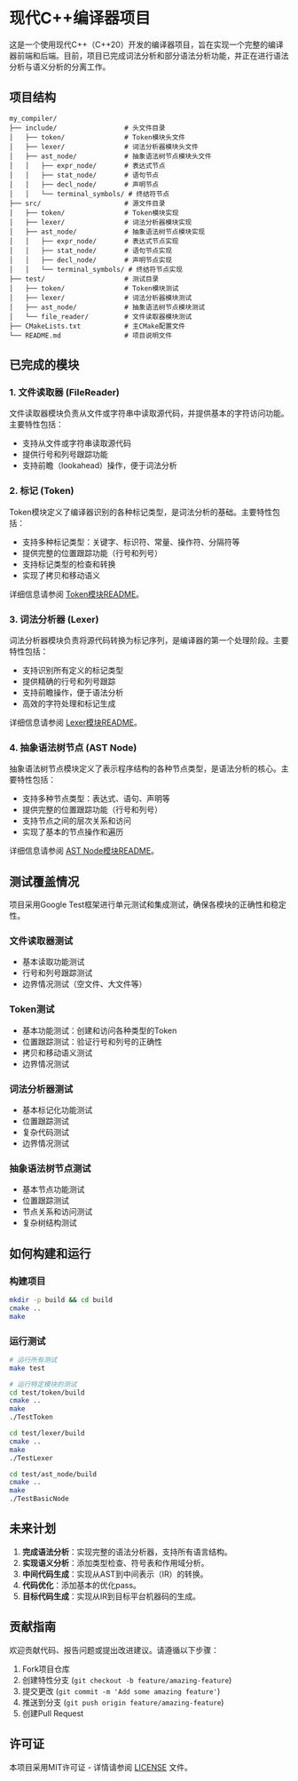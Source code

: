 # 现代C++编译器项目

这是一个使用现代C++（C++20）开发的编译器项目，旨在实现一个完整的编译器前端和后端。目前，项目已完成词法分析和部分语法分析功能，并正在进行语法分析与语义分析的分离工作。

## 项目结构

```
my_compiler/
├── include/                 # 头文件目录
│   ├── token/               # Token模块头文件
│   ├── lexer/               # 词法分析器模块头文件
│   ├── ast_node/            # 抽象语法树节点模块头文件
│   │   ├── expr_node/       # 表达式节点
│   │   ├── stat_node/       # 语句节点
│   │   ├── decl_node/       # 声明节点
│   │   └── terminal_symbols/ # 终结符节点
├── src/                     # 源文件目录
│   ├── token/               # Token模块实现
│   ├── lexer/               # 词法分析器模块实现
│   ├── ast_node/            # 抽象语法树节点模块实现
│   │   ├── expr_node/       # 表达式节点实现
│   │   ├── stat_node/       # 语句节点实现
│   │   ├── decl_node/       # 声明节点实现
│   │   └── terminal_symbols/ # 终结符节点实现
├── test/                    # 测试目录
│   ├── token/               # Token模块测试
│   ├── lexer/               # 词法分析器模块测试
│   ├── ast_node/            # 抽象语法树节点模块测试
│   └── file_reader/         # 文件读取器模块测试
├── CMakeLists.txt           # 主CMake配置文件
└── README.md                # 项目说明文件
```

## 已完成的模块

### 1. 文件读取器 (FileReader)

文件读取器模块负责从文件或字符串中读取源代码，并提供基本的字符访问功能。主要特性包括：

- 支持从文件或字符串读取源代码
- 提供行号和列号跟踪功能
- 支持前瞻（lookahead）操作，便于词法分析

### 2. 标记 (Token)

Token模块定义了编译器识别的各种标记类型，是词法分析的基础。主要特性包括：

- 支持多种标记类型：关键字、标识符、常量、操作符、分隔符等
- 提供完整的位置跟踪功能（行号和列号）
- 支持标记类型的检查和转换
- 实现了拷贝和移动语义

详细信息请参阅 [Token模块README](include/token/README.md)。

### 3. 词法分析器 (Lexer)

词法分析器模块负责将源代码转换为标记序列，是编译器的第一个处理阶段。主要特性包括：

- 支持识别所有定义的标记类型
- 提供精确的行号和列号跟踪
- 支持前瞻操作，便于语法分析
- 高效的字符处理和标记生成

详细信息请参阅 [Lexer模块README](include/lexer/README.md)。

### 4. 抽象语法树节点 (AST Node)

抽象语法树节点模块定义了表示程序结构的各种节点类型，是语法分析的核心。主要特性包括：

- 支持多种节点类型：表达式、语句、声明等
- 提供完整的位置跟踪功能（行号和列号）
- 支持节点之间的层次关系和访问
- 实现了基本的节点操作和遍历

详细信息请参阅 [AST Node模块README](include/ast_node/README.md)。

## 测试覆盖情况

项目采用Google Test框架进行单元测试和集成测试，确保各模块的正确性和稳定性。

### 文件读取器测试

- 基本读取功能测试
- 行号和列号跟踪测试
- 边界情况测试（空文件、大文件等）

### Token测试

- 基本功能测试：创建和访问各种类型的Token
- 位置跟踪测试：验证行号和列号的正确性
- 拷贝和移动语义测试
- 边界情况测试

### 词法分析器测试

- 基本标记化功能测试
- 位置跟踪测试
- 复杂代码测试
- 边界情况测试

### 抽象语法树节点测试

- 基本节点功能测试
- 位置跟踪测试
- 节点关系和访问测试
- 复杂树结构测试

## 如何构建和运行

### 构建项目

```bash
mkdir -p build && cd build
cmake ..
make
```

### 运行测试

```bash
# 运行所有测试
make test

# 运行特定模块的测试
cd test/token/build
cmake ..
make
./TestToken

cd test/lexer/build
cmake ..
make
./TestLexer

cd test/ast_node/build
cmake ..
make
./TestBasicNode
```

## 未来计划

1. **完成语法分析**：实现完整的语法分析器，支持所有语言结构。
2. **实现语义分析**：添加类型检查、符号表和作用域分析。
3. **中间代码生成**：实现从AST到中间表示（IR）的转换。
4. **代码优化**：添加基本的优化pass。
5. **目标代码生成**：实现从IR到目标平台机器码的生成。

## 贡献指南

欢迎贡献代码、报告问题或提出改进建议。请遵循以下步骤：

1. Fork项目仓库
2. 创建特性分支 (`git checkout -b feature/amazing-feature`)
3. 提交更改 (`git commit -m 'Add some amazing feature'`)
4. 推送到分支 (`git push origin feature/amazing-feature`)
5. 创建Pull Request

## 许可证

本项目采用MIT许可证 - 详情请参阅 [LICENSE](LICENSE) 文件。
